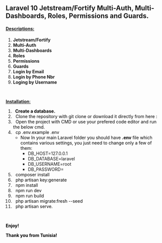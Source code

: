 <div id="title" class="style-scope ytd-watch-metadata">
<h2 class="style-scope ytd-watch-metadata">Laravel 10 Jetstream/Fortify Multi-Auth, Multi-Dashboards, Roles, Permissions and Guards.</h2>
<h4><span style="text-decoration: underline;">Descriptions:</span></h4>
<ol>
<li class="style-scope ytd-watch-metadata"><strong>Jetstream/Fortify</strong></li>
<li class="style-scope ytd-watch-metadata"><strong>Multi-Auth</strong></li>
<li class="style-scope ytd-watch-metadata"><strong>Multi-Dashboards</strong></li>
<li class="style-scope ytd-watch-metadata"><strong>Roles</strong></li>
<li class="style-scope ytd-watch-metadata"><strong>Permissions</strong></li>
<li class="style-scope ytd-watch-metadata"><strong>Guards</strong></li>
<li><strong>Login by Email</strong></li>
<li><strong>Login by Phone Nbr</strong></li>
<li><strong>Loging by Username&nbsp;</strong></li>
</ol>
<p>&nbsp;</p>
<p><span style="text-decoration: underline;"><strong>Installation</strong>:</span></p>
</div>
<ol>
<li><strong><span style="color: #000000;">&nbsp; Create a database.</span></strong></li>
<li><span style="color: #000000;">&nbsp; Clone the repository with git clone or download it directly from here :</span></li>
<li><span style="color: #000000;">&nbsp; Open the project with CMD or use your prefered code editor and run the below cmd.</span></li>
<li><span style="color: #000000;">&nbsp; cp .env.example .env</span>
<ul>
<li><span style="color: #000000;">Now In your main Laravel folder you should have <strong>.env</strong> file which contains various settings, you just need to change only a few of them:</span>
<ul>
<li>DB_HOST<span class="pun">=</span><span class="lit">127.0</span><span class="pun">.</span><span class="lit">0.1</span></li>
<li><span class="pln">DB_DATABASE</span><span class="pun">=</span><span class="pln">laravel </span></li>
<li><span class="pln">DB_USERNAME</span><span class="pun">=</span><span class="pln">root </span></li>
<li><span class="pln">DB_PASSWORD</span><span class="pun">=</span>&nbsp;</li>
</ul>
</li>
</ul>
</li>
<li><span style="color: #000000;">&nbsp; composer install</span></li>
<li><span style="color: #000000;">&nbsp; php artisan key:generate</span></li>
<li><span style="color: #000000;">&nbsp; npm install<br /></span></li>
<li><span style="color: #000000;">&nbsp; npm run dev<br /></span></li>
<li><span style="color: #000000;">&nbsp; npm run build</span></li>
<li><span style="color: #000000;">&nbsp; php artisan migrate:fresh --seed</span></li>
<li><span style="color: #000000;">&nbsp; php artisan serve.</span></li>
</ol>
<p>&nbsp;</p>
<p><span style="color: #000000;"><strong>Enjoy!</strong></span></p>
<p><span style="color: #000000;"><strong>Thank you from Tunisia! </strong></span></p>
<p>&nbsp;</p>
<p><strong>&nbsp;</strong></p>
